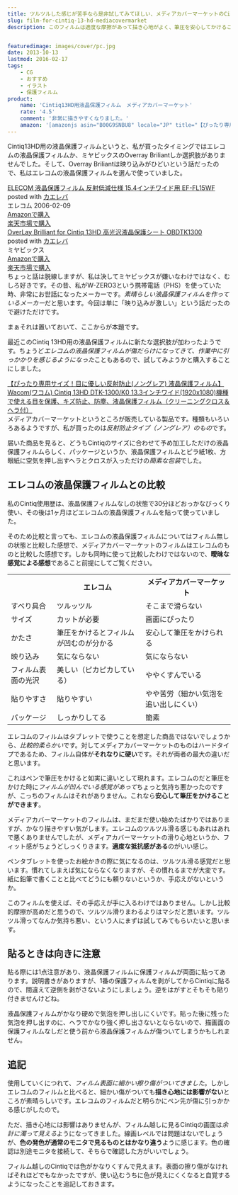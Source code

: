 ```yaml
---
title: ツルツルした感じが苦手なら是非試してみてほしい、メディアカバーマーケットのCintiq13HD用保護フィルムをレビュー
slug: film-for-cintiq-13-hd-mediacovermarket
description: このフィルムは適度な摩擦があって描き心地がよく、筆圧を安心してかけることができます。液晶タブレットのツルツルした書き心地がしっくりこない人におすすめできると思います。他に使ったことのあるフィルムと合わせて比較してみたので参考にしてください。


featuredimage: images/cover/pc.jpg
date: 2013-10-13
lastmod: 2016-02-17
tags: 
    - CG
    - おすすめ
    - イラスト
    - 保護フィルム
product:
    name: 'Cintiq13HD用液晶保護フィルム　メディアカバーマーケット'
    rate: '4.5'
    comment: '非常に描きやすくなりました。'
    amazon: '[amazonjs asin="B00G9SNBU8" locale="JP" title="【ぴったり専用サイズ！目に優しい反射防止(ノングレア) 液晶保護フィルム】Wacom(ワコム) Cintiq 13HD DTK-1300/K0 13.3インチワイド(1920x1080)機種で使える目を保護、キズ防止、防塵、液晶保護フィルム（クリーニングクロス＆ヘラ付）"]'
---
```


Cintiq13HD用の液晶保護フィルムというと、私が買ったタイミングではエレコムの液晶保護フィルムか、ミヤビックスのOverray Briliantしか選択肢がありませんでした。そして、Overray Briliantは映り込みがひどいという話だったので、私はエレコムの液晶保護フィルムを選んで使っていました。

<div class="kaerebalink-box">
<div class="kaerebalink-image"><a href="https://www.amazon.co.jp/exec/obidos/ASIN/B000EIHWQS/illusionspace-22/ref=nosim/" rel="nofollow" target="_blank"><img alt=""  src="https://ecx.images-amazon.com/images/I/41M20Z8K2FL._SL160_.jpg" style="border: none;" /></a></div>
<div class="kaerebalink-info">
<div class="kaerebalink-name"><a href="https://www.amazon.co.jp/exec/obidos/ASIN/B000EIHWQS/illusionspace-22/ref=nosim/" rel="nofollow" target="_blank">ELECOM 液晶保護フィルム 反射低減仕様 15.4インチワイド用 EF-FL15WF</a>

<div class="kaerebalink-powered-date">posted with <a href="https://kaereba.com" rel="nofollow" target="_blank">カエレバ</a></div>
</div>
<div class="kaerebalink-detail"> エレコム 2006-02-09    </div>
<div class="kaerebalink-link1">
<div class="shoplinkamazon"><a href="https://www.amazon.co.jp/gp/search?keywords=EF-FL15WF&#038;__mk_ja_JP=%83J%83%5E%83J%83i&#038;tag=illusionspace-22" rel="nofollow" target="_blank" title="アマゾン" >Amazonで購入</a></div>
<div class="shoplinkrakuten"><a href="https://hb.afl.rakuten.co.jp/hgc/0e95387f.f2aef20d.0e953880.25e412bd/?pc=http%3A%2F%2Fsearch.rakuten.co.jp%2Fsearch%2Fmall%2FEF-FL15WF%2F-%2Ff.1-p.1-s.1-sf.0-st.A-v.2%3Fx%3D0%26scid%3Daf_ich_link_urltxt%26m%3Dhttp%3A%2F%2Fm.rakuten.co.jp%2F" rel="nofollow" target="_blank" title="楽天市場" >楽天市場で購入</a></div>
</div>
</div>
<div class="booklink-footer" style="clear: left"></div>
</div>
<div class="kaerebalink-box">
<div class="kaerebalink-image"><a href="https://www.amazon.co.jp/exec/obidos/ASIN/B00CIH3EX8/illusionspace-22/ref=nosim/" rel="nofollow" target="_blank"><img alt=""  src="https://ecx.images-amazon.com/images/I/31ogd1DxBVL._SL160_.jpg" style="border: none;" /></a></div>
<div class="kaerebalink-info">
<div class="kaerebalink-name"><a href="https://www.amazon.co.jp/exec/obidos/ASIN/B00CIH3EX8/illusionspace-22/ref=nosim/" rel="nofollow" target="_blank">OverLay Brilliant for Cintiq 13HD 高光沢液晶保護シート OBDTK1300</a>

<div class="kaerebalink-powered-date">posted with <a href="https://kaereba.com" rel="nofollow" target="_blank">カエレバ</a></div>
</div>
<div class="kaerebalink-detail"> ミヤビックス     </div>
<div class="kaerebalink-link1">
<div class="shoplinkamazon"><a href="https://www.amazon.co.jp/gp/search?keywords=OBDTK1300&#038;__mk_ja_JP=%83J%83%5E%83J%83i&#038;tag=illusionspace-22" rel="nofollow" target="_blank" title="アマゾン" >Amazonで購入</a></div>
<div class="shoplinkrakuten"><a href="https://hb.afl.rakuten.co.jp/hgc/0e95387f.f2aef20d.0e953880.25e412bd/?pc=http%3A%2F%2Fsearch.rakuten.co.jp%2Fsearch%2Fmall%2FOBDTK1300%2F-%2Ff.1-p.1-s.1-sf.0-st.A-v.2%3Fx%3D0%26scid%3Daf_ich_link_urltxt%26m%3Dhttp%3A%2F%2Fm.rakuten.co.jp%2F" rel="nofollow" target="_blank" title="楽天市場" >楽天市場で購入</a></div>
</div>
</div>
<div class="booklink-footer" style="clear: left"></div>
</div>
ちょっと話は脱線しますが、私は決してミヤビックスが嫌いなわけではなく、むしろ好きです。その昔、私がW-ZERO3という携帯電話（PHS）を使っていた時、非常にお世話になったメーカーです。<em>素晴らしい液晶保護フィルムを作っているメーカー</em>だと思います。今回は単に「映り込みが激しい」という話だったので避けただけです。

まぁそれは置いておいて、ここからが本題です。

最近このCintiq 13HD用の液晶保護フィルムに新たな選択肢が加わったようです。ちょうど<em>エレコムの液晶保護フィルムが傷だらけになってきて、作業中に引っかかりを感じるようになった</em>こともあるので、試してみようかと購入することにしました。

<div data-role="amazonjs" data-asin="B00G9SNBU8" data-locale="JP" data-tmpl="" data-img-size="" class="asin_B00G9SNBU8_JP_ amazonjs_item"><div class="amazonjs_indicator"><span class="amazonjs_indicator_img"></span><a class="amazonjs_indicator_title" href="#">【ぴったり専用サイズ！目に優しい反射防止(ノングレア) 液晶保護フィルム】Wacom(ワコム) Cintiq 13HD DTK-1300/K0 13.3インチワイド(1920x1080)機種で使える目を保護、キズ防止、防塵、液晶保護フィルム（クリーニングクロス＆ヘラ付）</a><span class="amazonjs_indicator_footer"></span></div></div>
メディアカバーマーケットというところが販売している製品です。種類もいろいろあるようですが、私が買ったのは<em>反射防止タイプ（ノングレア）のもの</em>です。

届いた商品を見ると、どうもCintiqのサイズに合わせて予め加工しただけの液晶保護フィルムらしく、パッケージというか、液晶保護フィルムとピラ紙1枚、方眼紙に空気を押し出すヘラとクロスが入っただけの<em>簡素な包装</em>でした。


## エレコムの液晶保護フィルムとの比較


私のCintiq使用歴は、液晶保護フィルムなしの状態で30分ほどおっかなびっくり使い、その後は1ヶ月ほどエレコムの液晶保護フィルムを貼って使っていました。

そのため比較と言っても、エレコムの液晶保護フィルムについてはフィルム無しの状態と比較した感想で、メディアカバーマーケットのフィルムはエレコムのものと比較した感想です。しかも同時に使って比較したわけではないので、<strong>曖昧な感覚による感想</strong>であること前提にしてご覧ください。

<table>
<tr>
<th></th>
<th>エレコム</th>
<th>メディアカバーマーケット</th>
</tr>
<tr>
<td>すべり具合</td>
<td>ツルッツル</td>
<td>そこまで滑らない</td>
</tr>
<tr>
<td>サイズ</td>
<td>カットが必要</td>
<td>画面にぴったり</td>
</tr>
<tr>
<td>かたさ</td>
<td>筆圧をかけるとフィルムが凹むのが分かる</td>
<td>安心して筆圧をかけられる</td>
</tr>
<tr>
<td>映り込み</td>
<td>気にならない</td>
<td>気にならない</td>
</tr>
<tr>
<td>フィルム表面の光沢</td>
<td>美しい（ピカピカしている）</td>
<td>ややくすんでいる</td>
</tr>
<tr>
<td>貼りやすさ</td>
<td>貼りやすい</td>
<td>やや苦労（細かい気泡を追い出しにくい）</td>
</tr>
<tr>
<td>パッケージ</td>
<td>しっかりしてる</td>
<td>簡素</td>
</tr>
</table>
エレコムのフィルムはタブレットで使うことを想定した商品ではないでしょうから、<em>比較的柔らかい</em>です。対してメディアカバーマーケットのものはハードタイプであるため、フィルム自体が<strong>それなりに硬い</strong>です。それが両者の最大の違いだと思います。

これはペンで筆圧をかけると如実に違いとして現れます。エレコムのだと筆圧をかけた時に<em>フィルムが凹んでいる感覚があって</em>ちょっと気持ち悪かったのですが、こっちのフィルムはそれがありません。これなら<strong>安心して筆圧をかけることができます</strong>。

メディアカバーマーケットのフィルムは、まだまだ使い始めたばかりではありますが、かなり描きやすい気がします。エレコムのツルツル滑る感じもあれはあれで悪くありませんでしたが、メディアカバーマーケットの滑り心地というか、フィット感がちょうどしっくりきます。<strong>適度な抵抗感がある</strong>のがいい感じ。

ペンタブレットを使ったお絵かきの際に気になるのは、ツルツル滑る感覚だと思います。慣れてしまえば気にならなくなりますが、その慣れるまでが大変です。紙に鉛筆で書くことと比べてどうにも頼りないというか、手応えがないというか。

このフィルムを使えば、その手応えが手に入るわけではありません。しかし比較的摩擦が高めだと思うので、ツルツル滑りまわるよりはマシだと思います。ツルツル滑ってなんか気持ち悪い、という人にまずは試してみてもらいたいと思います。


## 貼るときは向きに注意


貼る際には1点注意があり、液晶保護フィルムに保護フィルムが両面に貼ってあります。説明書きがありますが、1番の保護フィルムを剥がしてからCintiqに貼るので、間違えて逆側を剥がさないようにしましょう。逆をはがすとそもそも貼り付きませんけどね。

液晶保護フィルムがかなり硬めで気泡を押し出しにくいです。貼った後に残った気泡を押し出すのに、ヘラでかなり強く押し出さないとならないので、描画面の保護フィルムなしだと使う前から液晶保護フィルムが傷ついてしまうかもしれません。


## 追記


使用していくにつれて、<em>フィルム表面に細かい擦り傷がついてきました</em>。しかしエレコムのフィルムと比べると、細かい傷がついても<strong>描き心地には影響がない</strong>ところが素晴らしいです。エレコムのフィルムだと明らかにペン先が傷に引っかかる感じがしたので。

ただ、描き心地には影響はありませんが、フィルム越しに見るCintiqの画面は<em>余計に濁って見える</em>ようになってきました。線画レベルでは問題はないでしょうが、<strong>色の発色が通常のモニタで見るものとはかなり違う</strong>ように感じます。色の確認は別途モニタを接続して、そちらで確認した方がいいでしょう。

フィルム越しのCintiqでは色がかなりくすんで見えます。表面の擦り傷がなければそれほどでもなかったですが、使い込むうちに色が見えにくくなると自覚するようになったことを追記しておきます。


  